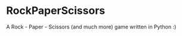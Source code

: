 RockPaperScissors
=================

A Rock - Paper - Scissors (and much more) game written in Python :)
